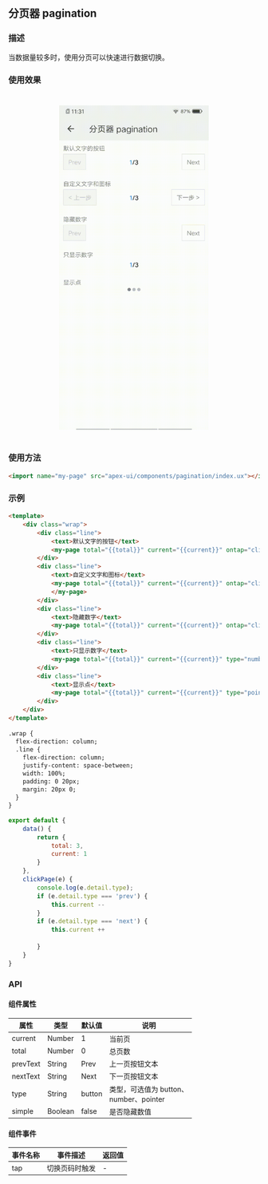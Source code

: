 ## 分页器 pagination

### 描述

当数据量较多时，使用分页可以快速进行数据切换。

### 使用效果

<div style="text-align: center;margin: 40px;"><img src="../assets/pagination.gif" style="width:300px" /></div>

### 使用方法

```html
<import name="my-page" src="apex-ui/components/pagination/index.ux"></import>
```

### 示例

```html
<template>
    <div class="wrap">
        <div class="line">
            <text>默认文字的按钮</text>
            <my-page total="{{total}}" current="{{current}}" ontap="clickPage"></my-page>
        </div>
        <div class="line">
            <text>自定义文字和图标</text>
            <my-page total="{{total}}" current="{{current}}" ontap="clickPage" prev-text="< 上一步" next-text="下一步 >">
            </my-page>
        </div>
        <div class="line">
            <text>隐藏数字</text>
            <my-page total="{{total}}" current="{{current}}" ontap="clickPage" simple="true"></my-page>
        </div>
        <div class="line">
            <text>只显示数字</text>
            <my-page total="{{total}}" current="{{current}}" type="number"></my-page>
        </div>
        <div class="line">
            <text>显示点</text>
            <my-page total="{{total}}" current="{{current}}" type="pointer"></my-page>
        </div>
    </div>
</template>
```

```less
.wrap {
  flex-direction: column;
  .line {
    flex-direction: column;
    justify-content: space-between;
    width: 100%;
    padding: 0 20px;
    margin: 20px 0;
  }
}
```

```js
export default {
    data() {
        return {
            total: 3,
            current: 1
        }
    },
    clickPage(e) {
        console.log(e.detail.type);
        if (e.detail.type === 'prev') {
            this.current --
        }
        if (e.detail.type === 'next') {
            this.current ++

        }
    }
}
```



### API

#### 组件属性

| 属性     | 类型    | 默认值 | 说明                                         |
| -------- | ------- | ------ | -------------------------------------------- |
| current  | Number  | 1      | 当前页                                       |
| total    | Number  | 0      | 总页数                                       |
| prevText | String  | Prev   | 上一页按钮文本                               |
| nextText | String  | Next   | 下一页按钮文本                               |
| type     | String  | button | 类型，可选值为 button、<br />number、pointer |
| simple   | Boolean | false  | 是否隐藏数值                                 |



#### 组件事件

| 事件名称 | 事件描述               | 返回值 |
| -------- | ---------------------- | ------ |
| tap   | 切换页码时触发 | -      |
